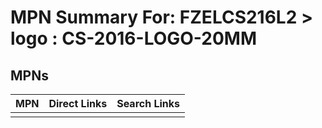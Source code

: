 



# MPN Summary For: FZELCS216L2 > logo : CS-2016-LOGO-20MM

## MPNs
  

|MPN|Direct Links|Search Links|
| :--- | :--- | :--- |
||||
